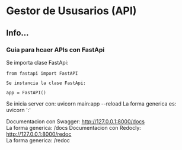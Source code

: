<h1>Gestor de Ususarios (API)</h1>
<h2>Info...</h2>


<h3>Guia para hcaer APIs con FastApi</h3>
<p>Se importa clase FastApi:</p><code>from fastapi import FastAPI<p>Se instancia la clase FastApi:</p>app = FastAPI()</code>
  
<p>
Se inicia server con: uvicorn main:app --reload
La forma generica es: uvicorn '<nombreDelArchivoPython>:<nombreDeLaInstanciaFastApi>' <br>

Documentacion con Swagger: http://127.0.0.1:8000/docs  <br>La forma generica: <url>/docs
Documentacion con Redocly: http://127.0.0.1:8000/redoc  <br>La forma generica: <url>/redoc
</p>

